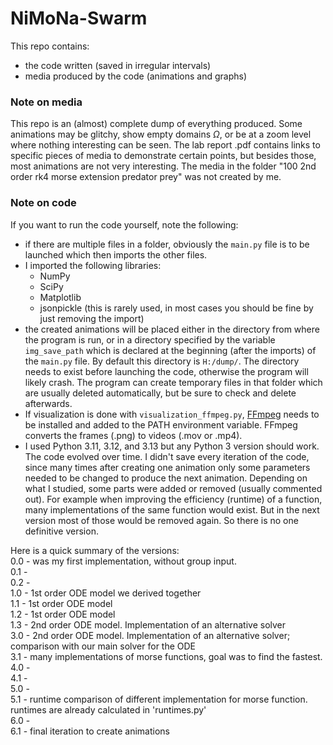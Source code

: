 # NiMoNa-Swarm
This repo contains:
- the code written (saved in irregular intervals) <!--(total size: ~0.34 MiB)-->
- media produced by the code (animations and graphs) <!--(total size: ~1.84 GiB)-->
  
### Note on media
This repo is an (almost) complete dump of everything produced. Some animations may be glitchy, show empty domains $\Omega$, or be at a zoom level where nothing interesting can be seen. The lab report .pdf contains links to specific pieces of media to demonstrate certain points, but besides those, most animations are not very interesting. 
The media in the folder "100 2nd order rk4 morse extension predator prey" was not created by me.

### Note on code
If you want to run the code yourself, note the following:
- if there are multiple files in a folder, obviously the `main.py` file is to be launched which then imports the other files.
- I imported the following libraries:
  - NumPy
  - SciPy
  - Matplotlib
  - jsonpickle (this is rarely used, in most cases you should be fine by just removing the import)
- the created animations will be placed either in the directory from where the program is run, or in a directory specified by the variable `img_save_path` which is declared at the beginning (after the imports) of the `main.py` file. 
  By default this directory is `H:/dump/`. The directory needs to exist before launching the code, otherwise the program will likely crash. 
  The program can create temporary files in that folder which are usually deleted automatically, but be sure to check and delete afterwards.
- If visualization is done with `visualization_ffmpeg.py`, [FFmpeg](https://ffmpeg.org/download.html) needs to be installed and added to the PATH environment variable. FFmpeg converts the frames (.png) to videos (.mov or .mp4).
- I used Python 3.11, 3.12, and 3.13 but any Python 3 version should work.
The code evolved over time. I didn't save every iteration of the code, since many times after creating one animation only some parameters needed to be changed to produce the next animation.
Depending on what I studied, some parts were added or removed (usually commented out). 
For example when improving the efficiency (runtime) of a function, many implementations of the same function would exist. But in the next version most of those would be removed again. So there is no one definitive version.

Here is a quick summary of the versions:  
0.0 - was my first implementation, without group input.  
0.1 -  
0.2 -  
1.0 - 1st order ODE model we derived together  
1.1 - 1st order ODE model  
1.2 - 1st order ODE model  
1.3 - 2nd order ODE model. Implementation of an alternative solver  
3.0 - 2nd order ODE model. Implementation of an alternative solver; comparison with our main solver for the ODE  
3.1 - many implementations of morse functions, goal was to find the fastest.  
4.0 -  
4.1 -  
5.0 -  
5.1 - runtime comparison of different implementation for morse function. runtimes are already calculated in 'runtimes.py'  
6.0 -  
6.1 - final iteration to create animations
